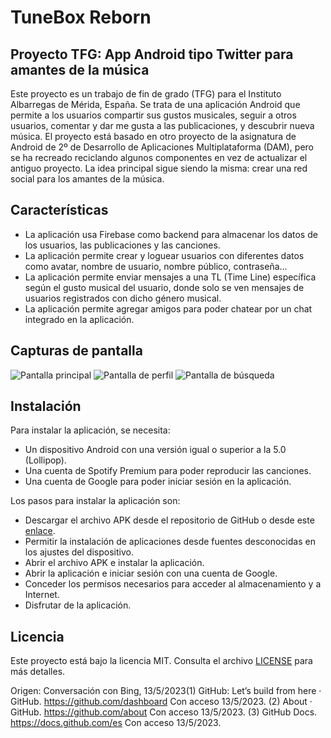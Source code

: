 # TuneBox Reborn
## Proyecto TFG: App Android tipo Twitter para amantes de la música

Este proyecto es un trabajo de fin de grado (TFG) para el Instituto Albarregas de Mérida, España. Se trata de una aplicación Android que permite a los usuarios compartir sus gustos musicales, seguir a otros usuarios, comentar y dar me gusta a las publicaciones, y descubrir nueva música.
El proyecto está basado en otro proyecto de la asignatura de Android de 2º de Desarrollo de Aplicaciones Multiplataforma (DAM), pero se ha recreado reciclando algunos componentes en vez de actualizar el antiguo proyecto. La idea principal sigue siendo la misma: crear una red social para los amantes de la música.

## Características
- La aplicación usa Firebase como backend para almacenar los datos de los usuarios, las publicaciones y las canciones.
- La aplicación permite crear y loguear usuarios con diferentes datos como avatar, nombre de usuario, nombre público, contraseña...
- La aplicación permite enviar mensajes a una TL (Time Line) específica según el gusto musical del usuario, donde solo se ven mensajes de usuarios registrados con dicho género musical.
- La aplicación permite agregar amigos para poder chatear por un chat integrado en la aplicación.

## Capturas de pantalla

![Pantalla principal](screenshot1.png)
![Pantalla de perfil](screenshot2.png)
![Pantalla de búsqueda](screenshot3.png)

## Instalación

Para instalar la aplicación, se necesita:

- Un dispositivo Android con una versión igual o superior a la 5.0 (Lollipop).
- Una cuenta de Spotify Premium para poder reproducir las canciones.
- Una cuenta de Google para poder iniciar sesión en la aplicación.

Los pasos para instalar la aplicación son:

- Descargar el archivo APK desde el repositorio de GitHub o desde este [enlace](https://github.com/.../releases/download/v1.0/app-release.apk).
- Permitir la instalación de aplicaciones desde fuentes desconocidas en los ajustes del dispositivo.
- Abrir el archivo APK e instalar la aplicación.
- Abrir la aplicación e iniciar sesión con una cuenta de Google.
- Conceder los permisos necesarios para acceder al almacenamiento y a Internet.
- Disfrutar de la aplicación.

## Licencia

Este proyecto está bajo la licencia MIT. Consulta el archivo [LICENSE](https://github.com/.../blob/main/LICENSE) para más detalles.

Origen: Conversación con Bing, 13/5/2023(1) GitHub: Let’s build from here · GitHub. https://github.com/dashboard Con acceso 13/5/2023.
(2) About · GitHub. https://github.com/about Con acceso 13/5/2023.
(3) GitHub Docs. https://docs.github.com/es Con acceso 13/5/2023.
